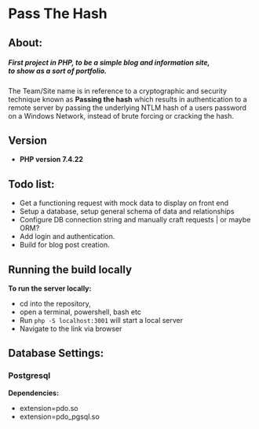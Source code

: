 # Pass The Hash

## About: 
##### First project in PHP, to be a simple blog and information site, <br /> to show as a sort of portfolio.
The Team/Site name is in reference to a cryptographic and security technique known as **Passing the hash** which results in authentication to a remote server by passing the underlying NTLM hash of a users password  on a Windows Network, instead of brute forcing or cracking the hash.  
## Version
- **PHP version 7.4.22**

## Todo list:
- Get a functioning request with mock data to display on front end
- Setup a database, setup general schema of data and relationships
- Configure DB connection string and manually craft requests | or maybe ORM?
- Add login and authentication.
- Build for blog post creation. 

## Running the build locally
**To run the server locally:**
- cd into the repository,
- open a terminal, powershell, bash etc
- Run ` php -S localhost:3001 ` will start a local server
- Navigate to the link via browser

## Database Settings:
### Postgresql
**Dependencies:**
- extension=pdo.so
- extension=pdo_pgsql.so



